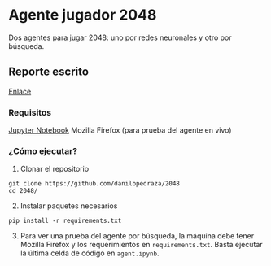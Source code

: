 # Agente jugador 2048

Dos agentes para jugar 2048: uno por redes neuronales y otro por búsqueda.

## Reporte escrito

[Enlace](https://drive.google.com/file/d/1DpzeHh1ZppcuF1cikAvicy4wOL5b7JQf/view?usp=sharing&authuser=1)

### Requisitos

[Jupyter Notebook](https://jupyter.org/install)
Mozilla Firefox (para prueba del agente en vivo)

### ¿Cómo ejecutar?

1. Clonar el repositorio
```
git clone https://github.com/danilopedraza/2048
cd 2048/
```
2. Instalar paquetes necesarios
```
pip install -r requirements.txt
```
3. Para ver una prueba del agente por búsqueda, la máquina debe tener Mozilla Firefox y los requerimientos en `requirements.txt`.
Basta ejecutar la última celda de código en `agent.ipynb`.

